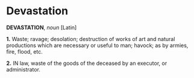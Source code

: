 # Devastation

**DEVASTATION**, _noun_ \[Latin\]

**1.** Waste; ravage; desolation; destruction of works of art and natural productions which are necessary or useful to man; havock; as by armies, fire, flood, etc.

**2.** IN law, waste of the goods of the deceased by an executor, or administrator.